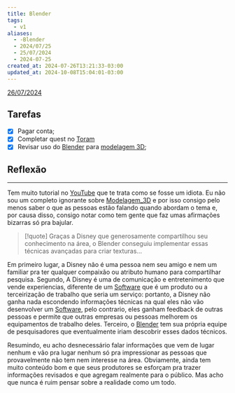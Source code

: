 ```yaml
---
title: Blender
tags:
  - v1
aliases:
  - -Blender
  - 2024/07/25
  - 25/07/2024
  - 2024-07-25
created_at: 2024-07-26T13:21:33-03:00
updated_at: 2024-10-08T15:04:01-03:00
---
```


[26/07/2024](2024-07-26-Correcoes.md)

## Tarefas
- [x] Pagar  conta;
- [x] Completar quest no [Toram](../../../api/atomos/2024/07/26/Toram.md)
- [x] Revisar uso do [Blender](../../../api/ideias/2024/07/26/Blender.md) para [modelagem 3D](../../../api/ideias/2024/07/26/Modelagem_3D.md);

##  Reflexão
---
Tem muito tutorial no [YouTube](../../../api/entrada/2024/07/16/YouTube.md) que te trata como se fosse um idiota. Eu não sou um completo ignorante sobre [Modelagem_3D](../../../api/ideias/2024/07/26/Modelagem_3D.md) e por isso consigo pelo menos saber o que as pessoas estão falando quando abordam o tema e, por causa disso, consigo notar como tem gente que faz umas afirmações bizarras só pra bajular. 

> [!quote] Graças a Disney que generosamente compartilhou seu conhecimento na área, o Blender conseguiu implementar essas técnicas avançadas para criar texturas...

Em primeiro lugar, a Disney não é uma pessoa nem seu amigo e nem um familiar pra ter qualquer compaixão ou atributo humano para compartilhar pesquisa. Segundo, A Disney é uma de comunicação e entretenimento que vende experiencias, diferente de um [Software](../../../api/sementes/2024/07/02/Software.md) que é um produto ou a terceirização de trabalho que seria um serviço: portanto, a Disney não ganha nada escondendo informações técnicas na qual eles não vão desenvolver um [Software](../../../api/sementes/2024/07/02/Software.md), pelo contrario, eles ganham feedback de outras pessoas e permite que outras empresas ou pessoas melhorem os equipamentos de trabalho deles. Terceiro, o [Blender](../../../api/ideias/2024/07/26/Blender.md) tem sua própria equipe de pesquisadores que eventualmente iriam descobrir esses dados técnicos. 

Resumindo, eu acho desnecessário falar informações que vem de lugar nenhum e vão pra lugar nenhum só pra impressionar as pessoas que provavelmente não tem nem interesse na área. Obviamente, ainda tem muito conteúdo bom e que seus produtores se esforçam pra trazer informações revisados e que agregam realmente para o público. Mas acho que nunca é ruim pensar sobre a realidade como um todo.